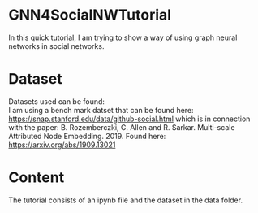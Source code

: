 # GNN4SocialNWTutorial
In this quick tutorial, I am trying to show a way of using graph neural networks in social networks.

# Dataset  
Datasets used can be found:  
I am using a bench mark datset that can be found here: https://snap.stanford.edu/data/github-social.html which is in connection with the paper: B. Rozemberczki, C. Allen and R. Sarkar. Multi-scale Attributed Node Embedding. 2019. Found here: https://arxiv.org/abs/1909.13021


# Content  
The tutorial consists of an ipynb file and the dataset in the data folder. 

